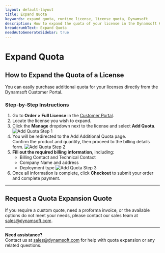 ```yaml
---
layout: default-layout
title: Expand Quota
keywords: expand quota, runtime license, license quota, Dynamsoft
description: How to expand the quota of your license in the Dynamsoft Customer Portal.
breadcrumbText: Expand Quota
needAutoGenerateSidebar: true
---
```


# Expand Quota

## How to Expand the Quota of a License

You can easily purchase additional quota for your licenses directly from the Dynamsoft Customer Portal.

### Step-by-Step Instructions

1. Go to **Order > Full License** in the [Customer Portal](https://www.dynamsoft.com/customer/license/fullLicense).
2. Locate the license you wish to expand.
3. Click the **Manage** dropdown next to the license and select **Add Quota**.
![Add Quota Step 1]({{site.assets}}img/customer-portal-quota-expansion-1.png)
4. You will be redirected to the Add Additional Quota page.  
   Confirm the product and quantity, then proceed to the billing details form.
![Add Quota Step 2]({{site.assets}}img/customer-portal-quota-expansion-2.png)
5. **Fill out the required billing information**, including:
   - Billing Contact and Technical Contact
   - Company Name and address
   - Deployment type
![Add Quota Step 3]({{site.assets}}img/customer-portal-quota-expansion-3.png)
6. Once all information is complete, click **Checkout** to submit your order and complete payment.

---

## Request a Quota Expansion Quote

If you require a custom quote, need a proforma invoice, or the available options do not meet your needs, please contact our sales team at [sales@dynamsoft.com](mailto:sales@dynamsoft.com).

---

**Need assistance?**  
Contact us at [sales@dynamsoft.com](mailto:sales@dynamsoft.com) for help with quota expansion or any related questions.